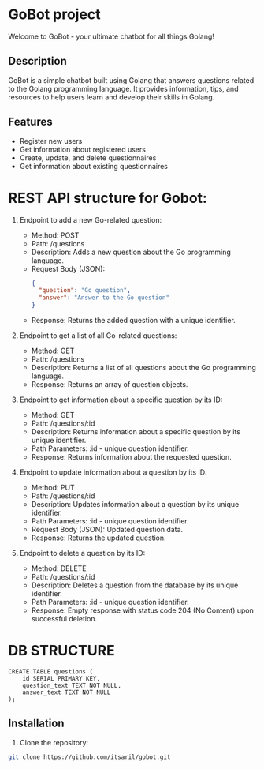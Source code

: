 # GoBot project

Welcome to GoBot - your ultimate chatbot for all things Golang!

## Description

GoBot is a simple chatbot built using Golang that answers questions related to the Golang programming language. It provides information, tips, and resources to help users learn and develop their skills in Golang.

## Features

- Register new users
- Get information about registered users
- Create, update, and delete questionnaires
- Get information about existing questionnaires

# REST API structure for Gobot:

1. Endpoint to add a new Go-related question:
   - Method: POST
   - Path: /questions
   - Description: Adds a new question about the Go programming language.
   - Request Body (JSON):
     ```json
     {
       "question": "Go question",
       "answer": "Answer to the Go question"
     }
     ```
   - Response: Returns the added question with a unique identifier.

2. Endpoint to get a list of all Go-related questions:
   - Method: GET
   - Path: /questions
   - Description: Returns a list of all questions about the Go programming language.
   - Response: Returns an array of question objects.

3. Endpoint to get information about a specific question by its ID:
   - Method: GET
   - Path: /questions/:id
   - Description: Returns information about a specific question by its unique identifier.
   - Path Parameters: :id - unique question identifier.
   - Response: Returns information about the requested question.

4. Endpoint to update information about a question by its ID:
   - Method: PUT
   - Path: /questions/:id
   - Description: Updates information about a question by its unique identifier.
   - Path Parameters: :id - unique question identifier.
   - Request Body (JSON): Updated question data.
   - Response: Returns the updated question.

5. Endpoint to delete a question by its ID:
   - Method: DELETE
   - Path: /questions/:id
   - Description: Deletes a question from the database by its unique identifier.
   - Path Parameters: :id - unique question identifier.
   - Response: Empty response with status code 204 (No Content) upon successful deletion.

# DB STRUCTURE 
```
CREATE TABLE questions (
    id SERIAL PRIMARY KEY,
    question_text TEXT NOT NULL,
    answer_text TEXT NOT NULL
);
```


## Installation

1. Clone the repository:

```bash
git clone https://github.com/itsaril/gobot.git
